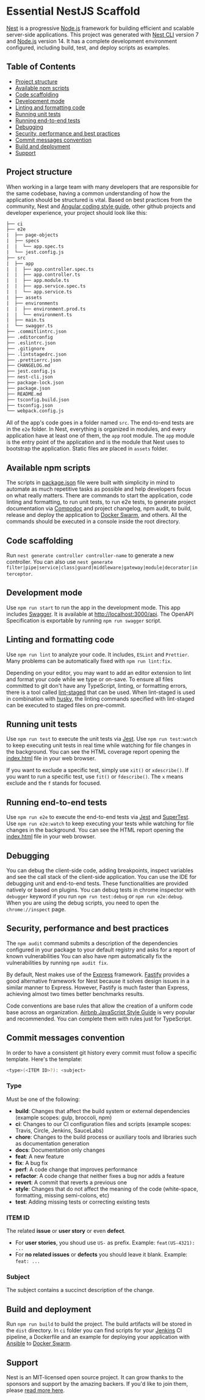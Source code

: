 # Essential NestJS Scaffold

[Nest](https://github.com/nestjs/nest) is a progressive [Node.js](http://nodejs.org) framework for building efficient and scalable server-side applications.
This project was generated with [Nest CLI](https://github.com/nestjs/nest-cli) version 7 and [Node.js](https://nodejs.org/en/about/releases) version 14.
It has a complete development environment configured, including build, test, and deploy scripts as examples.

## Table of Contents

- [Project structure](#project-structure)
- [Available npm scripts](#available-npm-scripts)
- [Code scaffolding](#code-scaffolding)
- [Development mode](#development-mode)
- [Linting and formatting code](#linting-and-formatting-code)
- [Running unit tests](#running-unit-tests)
- [Running end-to-end tests](#running-end-to-end-tests)
- [Debugging](#debugging)
- [Security, performance and best practices](#security-performance-and-best-practices)
- [Commit messages convention](#commit-messages-convention)
- [Build and deployment](#build-and-deployment)
- [Support](#support)

## Project structure

When working in a large team with many developers that are responsible for the same codebase, having a common understanding of how the application should be structured is vital.
Based on best practices from the community, Nest and [Angular coding style guide](https://angular.io/guide/styleguide), other github projects and developer experience, your project should look like this:

```html
├── ci
├── e2e
|  ├── page-objects
|  ├── specs
|  |  └── app.spec.ts
|  └── jest.config.js
├── src
|  ├── app
|  |  ├── app.controller.spec.ts
|  |  ├── app.controller.ts
|  |  ├── app.module.ts
|  |  ├── app.service.spec.ts
|  |  └── app.service.ts
|  ├── assets
|  ├── environments
|  |  ├── environment.prod.ts
|  |  └── environment.ts
|  ├── main.ts
|  └── swagger.ts
├── .commitlintrc.json
├── .editorconfig
├── .eslintrc.json
├── .gitignore
├── .lintstagedrc.json
├── .prettierrc.json
├── CHANGELOG.md
├── jest.config.js
├── nest-cli.json
├── package-lock.json
├── package.json
├── README.md
├── tsconfig.build.json
├── tsconfig.json
└── webpack.config.js
```

All of the app's code goes in a folder named `src`. The end-to-end tests are in the `e2e` folder.
In Nest, everything is organized in modules, and every application have at least one of them, the `app` root module.
The `app` module is the entry point of the application and is the module that Nest uses to bootstrap the application.
Static files are placed in `assets` folder.

## Available npm scripts

The scripts in [package.json](package.json) file were built with simplicity in mind to automate as much repetitive tasks as possible and help developers focus on what really matters.
There are commands to start the application, code linting and formatting, to run unit tests, to run e2e tests, to generate project documentation via [Compodoc](https://compodoc.app/) and project changelog, npm audit, to build, release and deploy the application to [Docker Swarm](https://docs.docker.com/engine/swarm/), and others.
All the commands should be executed in a console inside the root directory.

## Code scaffolding

Run `nest generate controller controller-name` to generate a new controller.
You can also use `nest generate filter|pipe|service|class|guard|middleware|gateway|module|decorator|interceptor`.

## Development mode

Use `npm run start` to run the app in the development mode.
This app includes [Swagger](https://swagger.io/). It is available at [http://localhost:3000/api](http://localhost:3000/api).
The OpenAPI Specification is exportable by running `npm run swagger` script.

## Linting and formatting code

Use `npm run lint` to analyze your code. It includes, `ESLint` and `Prettier`.
Many problems can be automatically fixed with `npm run lint:fix`.

Depending on your editor, you may want to add an editor extension to lint and format your code while we type or on-save.
To ensure all files committed to git don't have any TypeScript, linting, or formatting errors, there is a tool called [lint-staged](https://www.npmjs.com/package/lint-staged) that can be used.
When lint-staged is used in combination with [husky](https://www.npmjs.com/package/husky), the linting commands specified with lint-staged can be executed to staged files on pre-commit.

## Running unit tests

Use `npm run test` to execute the unit tests via [Jest](https://jestjs.io/).
Use `npm run test:watch` to keep executing unit tests in real time while watching for file changes in the background.
You can see the HTML coverage report opening the [index.html](reports/coverage/lcov-report/index.html) file in your web browser.

If you want to exclude a specific test, simply use `xit()` or `xdescribe()`.
If you want to run a specific test, use `fit()` or `fdescribe()`.
The `x` means exclude and the `f` stands for focused.

## Running end-to-end tests

Use `npm run e2e` to execute the end-to-end tests via [Jest](https://jestjs.io/) and [SuperTest](https://github.com/visionmedia/supertest).
Use `npm run e2e:watch` to keep executing your tests while watching for file changes in the background.
You can see the HTML report opening the [index.html](reports/e2e/index.html) file in your web browser.

## Debugging

You can debug the client-side code, adding breakpoints, inspect variables and see the call stack of the client-side application.
You can use the IDE for debugging unit and end-to-end tests.
These functionalities are provided natively or based on plugins.
You can debug tests in chrome inspector with `debugger` keyword if you run `npm run test:debug` or `npm run e2e:debug`.
When you are using the debug scripts, you need to open the `chrome://inspect` page.

## Security, performance and best practices

The `npm audit` command submits a description of the dependencies configured in your package to your default registry and asks for a report of known vulnerabilities
You can also have npm automatically fix the vulnerabilities by running `npm audit fix`.

By default, Nest makes use of the [Express](https://expressjs.com/) framework.
[Fastify](https://www.fastify.io/) provides a good alternative framework for Nest because it solves design issues in a similar manner to Express.
However, Fastify is much faster than Express, achieving almost two times better benchmarks results.

Code conventions are base rules that allow the creation of a uniform code base across an organization.
[Airbnb JavaScript Style Guide](https://github.com/airbnb/javascript) is very popular and recommended.
You can complete them with rules just for TypeScript.

## Commit messages convention

In order to have a consistent git history every commit must follow a specific template. Here's the template:

```bash
<type>(<ITEM ID>?): <subject>
```

### Type

Must be one of the following:

- **build**: Changes that affect the build system or external dependencies (example scopes: gulp, broccoli, npm)
- **ci**: Changes to our CI configuration files and scripts (example scopes: Travis, Circle, Jenkins, SauceLabs)
- **chore**: Changes to the build process or auxiliary tools and libraries such as documentation generation
- **docs**: Documentation only changes
- **feat**: A new feature
- **fix**: A bug fix
- **perf**: A code change that improves performance
- **refactor**: A code change that neither fixes a bug nor adds a feature
- **revert**: A commit that reverts a previous one
- **style**: Changes that do not affect the meaning of the code (white-space, formatting, missing semi-colons, etc)
- **test**: Adding missing tests or correcting existing tests

### ITEM ID

The related **issue** or **user story** or even **defect**.

- For **user stories**, you shoud use `US-` as prefix. Example: `feat(US-4321): ...`
- For **no related issues** or **defects** you should leave it blank. Example: `feat: ...`

### Subject

The subject contains a succinct description of the change.

## Build and deployment

Run `npm run build` to build the project. The build artifacts will be stored in the `dist` directory.
In `ci` folder you can find scripts for your [Jenkins](https://www.jenkins.io/) CI pipeline, a Dockerfile and an example for deploying your application with [Ansible](https://www.ansible.com/) to [Docker Swarm](https://docs.docker.com/engine/swarm/).

## Support

Nest is an MIT-licensed open source project. It can grow thanks to the sponsors and support by the amazing backers.
If you'd like to join them, please [read more here](https://docs.nestjs.com/support).
